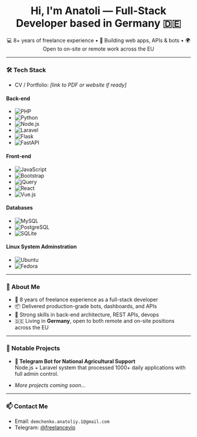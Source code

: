 <h1 align="center">Hi, I'm Anatoli — Full-Stack Developer based in Germany 🇩🇪</h1>

<p align="center">
💻 8+ years of freelance experience • 🚀 Building web apps, APIs & bots • 🌍 Open to on-site or remote work across the EU
</p>

---

### 🛠️ Tech Stack

- CV / Portfolio: _[link to PDF or website if ready]_
#### Back-end

- ![PHP](https://img.shields.io/badge/php-%23777BB4.svg?style=for-the-badge&logo=php&logoColor=white)
- ![Python](https://img.shields.io/badge/python-3670A0?style=for-the-badge&logo=python&logoColor=ffdd54)
- ![Node.js](https://img.shields.io/badge/Node.js-43853D?style=for-the-badge&logo=node.js&logoColor=white)
- ![Laravel](https://img.shields.io/badge/laravel-%23FF2D20.svg?style=for-the-badge&logo=laravel&logoColor=white)
- ![Flask](https://img.shields.io/badge/flask-%23000.svg?style=for-the-badge&logo=flask&logoColor=white)
- ![FastAPI](https://img.shields.io/badge/FastAPI-005571?style=for-the-badge&logo=fastapi)

#### Front-end

- ![JavaScript](https://img.shields.io/badge/javascript-%23323330.svg?style=for-the-badge&logo=javascript&logoColor=%23F7DF1E)
- ![Bootstrap](https://img.shields.io/badge/bootstrap-%23563D7C.svg?style=for-the-badge&logo=bootstrap&logoColor=white)
- ![jQuery](https://img.shields.io/badge/jquery-%230769AD.svg?style=for-the-badge&logo=jquery&logoColor=white)
- ![React](https://img.shields.io/badge/react-%2320232a.svg?style=for-the-badge&logo=react&logoColor=%2361DAFB)
- ![Vue.js](https://img.shields.io/badge/vuejs-%2335495e.svg?style=for-the-badge&logo=vuedotjs&logoColor=%234FC08D)

#### Databases

- ![MySQL](https://img.shields.io/badge/MySQL-00000F?style=for-the-badge&logo=mysql&logoColor=white)
- ![PostgreSQL](https://img.shields.io/badge/PostgreSQL-316192?style=for-the-badge&logo=postgresql&logoColor=white)
- ![SQLite](https://img.shields.io/badge/SQLite-07405E?style=for-the-badge&logo=sqlite&logoColor=white)

#### Linux System Adminstration

- ![Ubuntu](https://img.shields.io/badge/Ubuntu-E95420?style=for-the-badge&logo=ubuntu&logoColor=white)
- ![Fedora](https://img.shields.io/badge/Fedora-E95420?style=for-the-badge&logo=ubuntu&logoColor=white)

---

### 📌 About Me

- 🧠 8 years of freelance experience as a full-stack developer  
- 📦 Delivered production-grade bots, dashboards, and APIs  
- 🧩 Strong skills in back-end architecture, REST APIs, devops  
- 🇩🇪 Living in **Germany**, open to both remote and on-site positions across the EU

---

### 📂 Notable Projects

- **🧾 Telegram Bot for National Agricultural Support**  
  Node.js + Laravel system that processed 1000+ daily applications with full admin control.

- _More projects coming soon..._

---

### 📫 Contact Me

- Email: `demchenko.anatoliy.1@gmail.com`  
- Telegram: [@freelancevip](https://t.me/freelancevip)  
